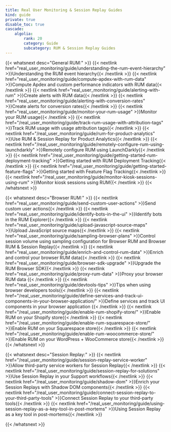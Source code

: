 ```yaml
---
title: Real User Monitoring & Session Replay Guides
kind: guide
private: true
disable_toc: true
cascade:
    algolia:
        rank: 20
        category: Guide
        subcategory: RUM & Session Replay Guides
---
```


{{< whatsnext desc="General RUM:" >}}
    {{< nextlink href="real_user_monitoring/guide/understanding-the-rum-event-hierarchy" >}}Understanding the RUM event hierarchy{{< /nextlink >}}
    {{< nextlink href="real_user_monitoring/guide/compute-apdex-with-rum-data" >}}Compute Apdex and custom performance indicators with RUM data{{< /nextlink >}}
    {{< nextlink href="real_user_monitoring/guide/alerting-with-rum" >}}Create alerts with RUM data{{< /nextlink >}}
    {{< nextlink href="real_user_monitoring/guide/alerting-with-conversion-rates" >}}Create alerts for conversion rates{{< /nextlink >}}
    {{< nextlink href="real_user_monitoring/guide/monitor-your-rum-usage" >}}Monitor your RUM usage{{< /nextlink >}}
    {{< nextlink href="/real_user_monitoring/guide/track-rum-usage-with-attribution-tags" >}}Track RUM usage with usage attribution tags{{< /nextlink >}}
    {{< nextlink href="/real_user_monitoring/guide/rum-for-product-analytics" >}}Use RUM & Session Replay for Product Analytics{{< /nextlink >}}
    {{< nextlink href="/real_user_monitoring/guide/remotely-configure-rum-using-launchdarkly" >}}Remotely configure RUM using LaunchDarkly{{< /nextlink >}}
    {{< nextlink href="/real_user_monitoring/guide/getting-started-rum-deployment-tracking" >}}Getting started with RUM Deployment Tracking{{< /nextlink >}}
    {{< nextlink href="/real_user_monitoring/guide/getting-started-feature-flags" >}}Getting started with Feature Flag Tracking{{< /nextlink >}}
    {{< nextlink href="/real_user_monitoring/guide/monitor-kiosk-sessions-using-rum" >}}Monitor kiosk sessions using RUM{{< /nextlink >}}
{{< /whatsnext >}}

{{< whatsnext desc="Browser RUM:" >}}
    {{< nextlink href="real_user_monitoring/guide/send-custom-user-actions" >}}Send custom user actions{{< /nextlink >}}
    {{< nextlink href="real_user_monitoring/guide/identify-bots-in-the-ui" >}}Identify bots in the RUM Explorer{{< /nextlink >}}
    {{< nextlink href="real_user_monitoring/guide/upload-javascript-source-maps" >}}Upload JavaScript source maps{{< /nextlink >}}
    {{< nextlink href="real_user_monitoring/guide/sampling-browser-plans" >}}Control session volume using sampling configuration for Browser RUM and Browser RUM & Session Replay{{< /nextlink >}}
    {{< nextlink href="real_user_monitoring/guide/enrich-and-control-rum-data" >}}Enrich and control your browser RUM data{{< /nextlink >}}
    {{< nextlink href="real_user_monitoring/guide/browser-sdk-upgrade" >}}Upgrade the RUM Browser SDK{{< /nextlink >}}
    {{< nextlink href="real_user_monitoring/guide/proxy-rum-data" >}}Proxy your browser RUM data {{< /nextlink >}}
    {{< nextlink href="real_user_monitoring/guide/devtools-tips" >}}Tips when using browser developers tools{{< /nextlink >}}
    {{< nextlink href="/real_user_monitoring/guide/define-services-and-track-ui-components-in-your-browser-application/" >}}Define services and track UI components in your browser application {{< /nextlink >}}
    {{< nextlink href="/real_user_monitoring/guide/enable-rum-shopify-store/" >}}Enable RUM on your Shopify store{{< /nextlink >}}
    {{< nextlink href="/real_user_monitoring/guide/enable-rum-squarespace-store/" >}}Enable RUM on your Squarespace store{{< /nextlink >}}
    {{< nextlink href="/real_user_monitoring/guide/enable-rum-woocommerce-store/" >}}Enable RUM on your WordPress + WooCommerce store{{< /nextlink >}}
{{< /whatsnext >}}

{{< whatsnext desc="Session Replay:" >}}
    {{< nextlink href="/real_user_monitoring/guide/session-replay-service-worker" >}}Allow third-party service workers for Session Replay{{< /nextlink >}}
    {{< nextlink href="/real_user_monitoring/guide/session-replay-for-solutions" >}}Use Session Replay in your Support workflows{{< /nextlink >}}
    {{< nextlink href="/real_user_monitoring/guide/shadow-dom" >}}Enrich your Session Replays with Shadow DOM components{{< /nextlink >}}
    {{< nextlink href="/real_user_monitoring/guide/connect-session-replay-to-your-third-party-tools" >}}Connect Session Replay to your third-party tools{{< /nextlink >}}
    {{< nextlink href="/real_user_monitoring/guide/using-session-replay-as-a-key-tool-in-post-mortems" >}}Using Session Replay as a key tool in post-mortems{{< /nextlink >}}

{{< /whatsnext >}}
